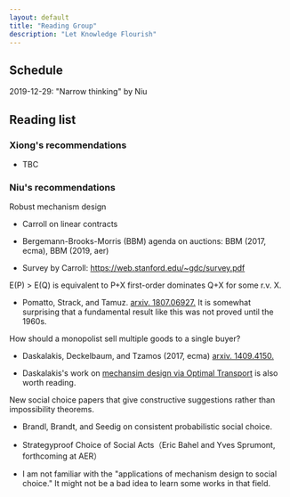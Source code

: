 ```yaml
---
layout: default
title: "Reading Group"
description: "Let Knowledge Flourish"
---
```


## Schedule

2019-12-29: "Narrow thinking" by Niu



## Reading list

### Xiong's recommendations

- TBC

### Niu's recommendations

Robust mechanism design

- Carroll on linear contracts

- Bergemann-Brooks-Morris (BBM) agenda on auctions: BBM (2017, ecma), BBM (2019, aer)

- Survey by Carroll: https://web.stanford.edu/~gdc/survey.pdf

E(P) > E(Q) is equivalent to P+X first-order dominates Q+X for some r.v. X.

- Pomatto, Strack, and Tamuz. [arxiv. 1807.06927.](https://arxiv.org/abs/1807.06927) 
It is somewhat surprising that a fundamental result like this was not proved until the 1960s.

How should a monopolist sell multiple goods to a single buyer?

- Daskalakis, Deckelbaum, and Tzamos (2017, ecma) [arxiv. 1409.4150.](https://arxiv.org/abs/1409.4150)

- Daskalakis's work on [mechansim design via Optimal Transport](https://arxiv.org/abs/1503.01958) is also worth reading.   

New social choice papers that give constructive suggestions rather than impossibility theorems.

- Brandl, Brandt, and Seedig on consistent probabilistic social choice.

- Strategyproof Choice of Social Acts（Eric Bahel and Yves Sprumont, forthcoming at AER）

- I am not familiar with the "applications of mechanism design to social choice." 
It might not be a bad idea to learn some works in that field.






